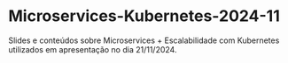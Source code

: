 # Microservices-Kubernetes-2024-11
Slides e conteúdos sobre Microservices + Escalabilidade com Kubernetes utilizados em apresentação no dia 21/11/2024.
